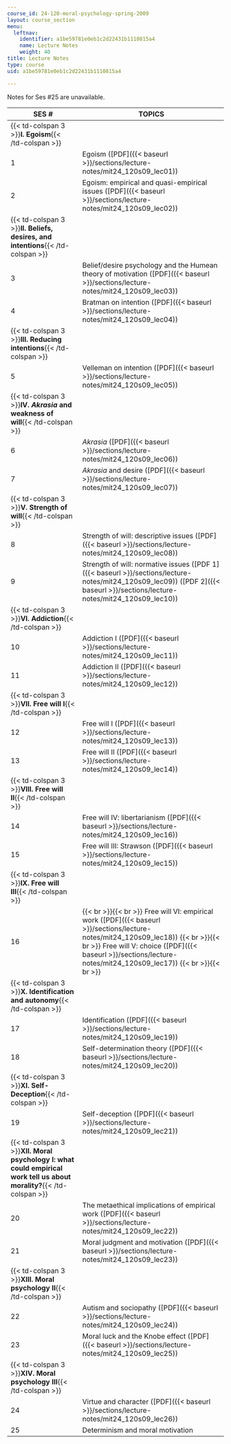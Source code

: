 ```yaml
---
course_id: 24-120-moral-psychology-spring-2009
layout: course_section
menu:
  leftnav:
    identifier: a1be59781e0eb1c2d22431b1110815a4
    name: Lecture Notes
    weight: 40
title: Lecture Notes
type: course
uid: a1be59781e0eb1c2d22431b1110815a4

---
```


Notes for Ses #25 are unavailable.

| SES # | TOPICS |
| --- | --- |
| {{< td-colspan 3 >}}**I. Egoism**{{< /td-colspan >}} |||
| 1 | Egoism ([PDF]({{< baseurl >}}/sections/lecture-notes/mit24_120s09_lec01)) |
| 2 | Egoism: empirical and quasi-empirical issues ([PDF]({{< baseurl >}}/sections/lecture-notes/mit24_120s09_lec02)) |
| {{< td-colspan 3 >}}**II. Beliefs, desires, and intentions**{{< /td-colspan >}} |||
| 3 | Belief/desire psychology and the Humean theory of motivation ([PDF]({{< baseurl >}}/sections/lecture-notes/mit24_120s09_lec03)) |
| 4 | Bratman on intention ([PDF]({{< baseurl >}}/sections/lecture-notes/mit24_120s09_lec04)) |
| {{< td-colspan 3 >}}**III. Reducing intentions**{{< /td-colspan >}} |||
| 5 | Velleman on intention ([PDF]({{< baseurl >}}/sections/lecture-notes/mit24_120s09_lec05)) |
| {{< td-colspan 3 >}}**IV. _Akrasia_ and weakness of will**{{< /td-colspan >}} |||
| 6 | _Akrasia_ ([PDF]({{< baseurl >}}/sections/lecture-notes/mit24_120s09_lec06)) |
| 7 | _Akrasia_ and desire ([PDF]({{< baseurl >}}/sections/lecture-notes/mit24_120s09_lec07)) |
| {{< td-colspan 3 >}}**V. Strength of will**{{< /td-colspan >}} |||
| 8 | Strength of will: descriptive issues ([PDF]({{< baseurl >}}/sections/lecture-notes/mit24_120s09_lec08)) |
| 9 | Strength of will: normative issues ([PDF 1]({{< baseurl >}}/sections/lecture-notes/mit24_120s09_lec09)) ([PDF 2]({{< baseurl >}}/sections/lecture-notes/mit24_120s09_lec10)) |
| {{< td-colspan 3 >}}**VI. Addiction**{{< /td-colspan >}} |||
| 10 | Addiction I ([PDF]({{< baseurl >}}/sections/lecture-notes/mit24_120s09_lec11)) |
| 11 | Addiction II ([PDF]({{< baseurl >}}/sections/lecture-notes/mit24_120s09_lec12)) |
| {{< td-colspan 3 >}}**VII. Free will I**{{< /td-colspan >}} |||
| 12 | Free will I ([PDF]({{< baseurl >}}/sections/lecture-notes/mit24_120s09_lec13)) |
| 13 | Free will II ([PDF]({{< baseurl >}}/sections/lecture-notes/mit24_120s09_lec14)) |
| {{< td-colspan 3 >}}**VIII. Free will II**{{< /td-colspan >}} |||
| 14 | Free will IV: libertarianism ([PDF]({{< baseurl >}}/sections/lecture-notes/mit24_120s09_lec16)) |
| 15 | Free will III: Strawson ([PDF]({{< baseurl >}}/sections/lecture-notes/mit24_120s09_lec15)) |
| {{< td-colspan 3 >}}**IX. Free will III**{{< /td-colspan >}} |||
| 16 |  {{< br >}}{{< br >}} Free will VI: empirical work ([PDF]({{< baseurl >}}/sections/lecture-notes/mit24_120s09_lec18)) {{< br >}}{{< br >}} Free will V: choice ([PDF]({{< baseurl >}}/sections/lecture-notes/mit24_120s09_lec17)) {{< br >}}{{< br >}}  |
| {{< td-colspan 3 >}}**X. Identification and autonomy**{{< /td-colspan >}} |||
| 17 | Identification ([PDF]({{< baseurl >}}/sections/lecture-notes/mit24_120s09_lec19)) |
| 18 | Self-determination theory ([PDF]({{< baseurl >}}/sections/lecture-notes/mit24_120s09_lec20)) |
| {{< td-colspan 3 >}}**XI. Self-Deception**{{< /td-colspan >}} |||
| 19 | Self-deception ([PDF]({{< baseurl >}}/sections/lecture-notes/mit24_120s09_lec21)) |
| {{< td-colspan 3 >}}**XII. Moral psychology I: what could empirical work tell us about morality?**{{< /td-colspan >}} |||
| 20 | The metaethical implications of empirical work ([PDF]({{< baseurl >}}/sections/lecture-notes/mit24_120s09_lec22)) |
| 21 | Moral judgment and motivation ([PDF]({{< baseurl >}}/sections/lecture-notes/mit24_120s09_lec23)) |
| {{< td-colspan 3 >}}**XIII. Moral psychology II**{{< /td-colspan >}} |||
| 22 | Autism and sociopathy ([PDF]({{< baseurl >}}/sections/lecture-notes/mit24_120s09_lec24)) |
| 23 | Moral luck and the Knobe effect ([PDF]({{< baseurl >}}/sections/lecture-notes/mit24_120s09_lec25)) |
| {{< td-colspan 3 >}}**XIV. Moral psychology III**{{< /td-colspan >}} |||
| 24 | Virtue and character ([PDF]({{< baseurl >}}/sections/lecture-notes/mit24_120s09_lec26)) |
| 25 | Determinism and moral motivation